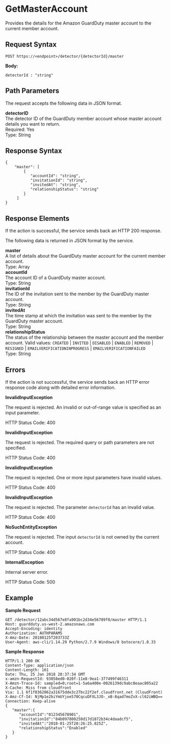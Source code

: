 # GetMasterAccount<a name="get-master-account"></a>

Provides the details for the Amazon GuardDuty master account to the current member account\.

## Request Syntax<a name="get-master-account-request-syntax"></a>

```
POST https://<endpoint>/detector/{detectorId}/master
```

**Body:**

```
detectorId : "string"
```

## Path Parameters<a name="get-master-account-path-parameters"></a>

The request accepts the following data in JSON format\.

**detectorID**  
The detector ID of the GuardDuty member account whose master account details you want to return\.  
Required: Yes  
Type: String

## Response Syntax<a name="get-master-account-response-syntax"></a>

```
{
    "master": [
        {
           "accountId": "string",
           "invitationId": "string",
           "invitedAt": "string",
           "relationshipStatus": "string"
        }
     ]
}
```

## Response Elements<a name="get-master-account-response-parameters"></a>

If the action is successful, the service sends back an HTTP 200 response\.

The following data is returned in JSON format by the service\.

**master**  
A list of details about the GuardDuty master account for the current member account\.  
Type: Array    
**accountId**  
The account ID of a GuardDuty master account\.  
Type: String  
**invitationId**  
The ID of the invitation sent to the member by the GuardDuty master account\.  
Type: String  
**invitedAt**  
The time stamp at which the invitation was sent to the member by the GuardDuty master account\.  
Type: String  
**relationshipStatus**  
The status of the relationship between the master account and the member account\. Valid values: `CREATED` \| `INVITED` \| `DISABLED` \| `ENABLED` \| `REMOVED` \| `RESIGNED` \| `EMAILVERIFICATIONINPROGRESS` \| `EMAILVERIFICATIONFAILED`  
Type: String

## Errors<a name="get-master-account-errors"></a>

If the action is not successful, the service sends back an HTTP error response code along with detailed error information\.

**InvalidInputException**

The request is rejected\. An invalid or out\-of\-range value is specified as an input parameter\.

HTTP Status Code: 400 

**InvalidInputException**

The request is rejected\. The required query or path parameters are not specified\.

HTTP Status Code: 400 

**InvalidInputException**

The request is rejected\. One or more input parameters have invalid values\.

HTTP Status Code: 400 

**InvalidInputException**

The request is rejected\. The parameter `detectorId` has an invalid value\.

HTTP Status Code: 400 

**NoSuchEntityException**

The request is rejected\. The input `detectorId` is not owned by the current account\.

HTTP Status Code: 400 

**InternalException**

Internal server error\.

HTTP Status Code: 500 

## Example<a name="get-master-account-example"></a>

**Sample Request**

```
GET /detector/12abc34d567e8fa901bc2d34e56789f0/master HTTP/1.1
Host: guardduty.us-west-2.amazonaws.com
Accept-Encoding: identity
Authorization: AUTHPARAMS
X-Amz-Date: 20180125T203733Z
User-Agent: aws-cli/1.14.29 Python/2.7.9 Windows/8 botocore/1.8.33
```

**Sample Response**

```
HTTP/1.1 200 OK
Content-Type: application/json
Content-Length: 161
Date: Thu, 25 Jan 2018 20:37:34 GMT
x-amzn-RequestId: 93058ed0-020f-11e8-9ea1-377499f46311
X-Amzn-Trace-Id: sampled=0;root=1-5a6a400e-0026139dc9abc8eaac805a22
X-Cache: Miss from cloudfront
Via: 1.1 6f1f8362062a31675dde3c27bc22f2ef.cloudfront.net (CloudFront)
X-Amz-Cf-Id: NjMp1e2biYmUYjoe570CqcuDFXL3JO-_xB-8qad7moZvX-cl62iWBQ==
Connection: Keep-alive
{  
   "master":{  
      "accountId":"012345678901",
      "invitationId":"84b097800250d17d1872b34c4daadcf5",
      "invitedAt":"2018-01-25T20:26:25.825Z",
      "relationshipStatus":"Enabled"
   }
}
```